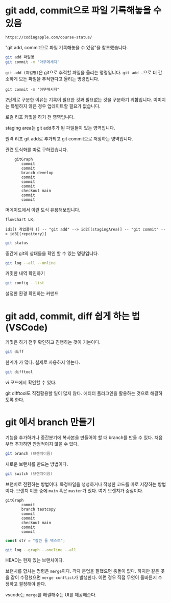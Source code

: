 
# git add, commit으로 파일 기록해놓을 수 있음

```url
https://codingapple.com/course-status/
```
"git add, commit으로 파일 기록해놓을 수 있음"을 참조했습니다.


```zsh
git add 파일명
git commit -m '아무메세지'
```

`git add (파일명)`은 git으로 추적할 파일을 올리는 명령입니다.
`git add .`으로 더 간소하게 모든 파일을 추적한다고 올리는 명령입니다.

`git commit -m "아무메시지"`

2단계로 구분한 이유는 기록이 필요한 것과 필요없는 것을 구분하기 위함입니다.
이미지는 특별하지 않은 경우 업데이트할 필요가 없습니다.

로컬 리포
커밋을 하기 전 영역입니다.


staging area는 git add추가 된 파일들이 있는 영역입니다.

원격 리포
git add로 추가되고 git commit으로 저장하는 영역입니다.

관련 도식화를 따로 구하겠습니다.

```mermaid
    gitGraph
       commit
       commit
       branch develop
       commit
       commit
       commit
       checkout main
       commit
       commit
```
머메이드에서 이런 도식 유용해보입니다.

```mermaid
flowchart LR;

id1[( 작업폴더 )] -- "git add" --> id2[(stagingArea)] -- "git commit" --> id3[(repoitory)]
```

```zsh
git status
```

중간에 git의 상태들을 확인 할 수 있는 명령입니다.

```zsh
git log --all --online
```

커밋한 내역 확인하기


```zsh
git config --list
```

설정한 환경 확인하는 커맨드



# git add, commit, diff 쉽게 하는 법 (VSCode)

커밋은 하기 전후 확인하고 진행하는 것이 기본이다.

```zsh
git diff
```
한계가 가 많다. 실제로 사용하지 않는다.

```zsh
git difftool
```
vi 모드에서 확인할 수 있다.

git difftool도 직접활용할 일이 많지 않다. 에티터 플러그인을 활용하는 것으로 해결하도록 한다.


# git 에서 branch 만들기

기능을 추가하거나 중간분기에 복사본을 만들어야 할 때 branch를 만들 수 있다.
처음부터 추가하면 안정적이지 않을 수 있다.

```zsh
git branch (브랜치이름)
```

새로운 브랜치를 만드는 방법이다.

```zsh
git switch (브랜치이름)
```
브랜치로 전환하는 방법이다. 특정파일을 생성하거나 작성한 코드를 따로 저장하는 방법이다.
브랜치 이름 중에 `main` 혹은 `master`가 있다. 여기 브랜치가 중심이다.

```mermaid
gitGraph
       commit
       branch testcopy
       commit
       commit
       checkout main
       commit
       commit
```

```JavaScript
const str = "잠깐 둘 텍스트";
```

```zsh
git log --graph --oneline --all
```
HEAD는 현재 있는 브랜치이다.

브랜치를 합치는 명령은 `merge`이다. 각자 분업을 잘했으면 충돌이 없다. 하지만 같은 곳을 같이 수정했으면 `merge conflict`가 발생한다.
이런 경우 직접 무엇이 올바른지 수정하고 결정해야 한다.

vscode는 `merge`를 해결해주는 UI를 제공해준다.
